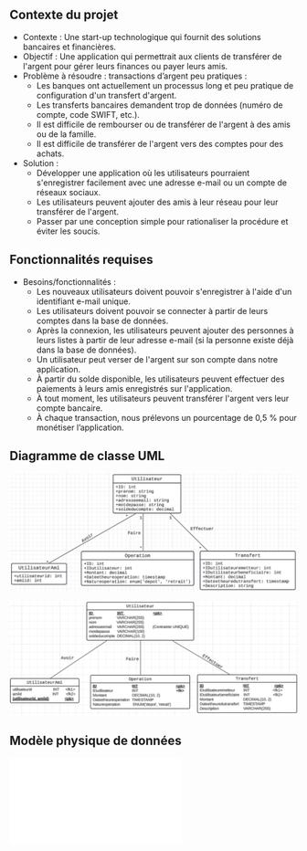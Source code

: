 ## Contexte du projet

- Contexte : Une start-up technologique qui fournit des solutions bancaires et financières.
- Objectif : Une application qui permettrait aux clients de transférer de l'argent pour gérer leurs finances ou payer leurs amis.
- Problème à résoudre : transactions d’argent peu pratiques :
  - Les banques ont actuellement un processus long et peu pratique de configuration d'un transfert d'argent.
  - Les transferts bancaires demandent trop de données (numéro de compte, code SWIFT, etc.).
  - Il est difficile de rembourser ou de transférer de l'argent à des amis ou de la famille.
  - Il est difficile de transférer de l'argent vers des comptes pour des achats.
- Solution :
  - Développer une application où les utilisateurs pourraient s'enregistrer facilement avec une adresse e-mail ou un compte de réseaux sociaux.
  - Les utilisateurs peuvent ajouter des amis à leur réseau pour leur transférer de l'argent.
  - Passer par une conception simple pour rationaliser la procédure et éviter les soucis.

## Fonctionnalités requises

- Besoins/fonctionnalités :
  - Les nouveaux utilisateurs doivent pouvoir s'enregistrer à l'aide d'un identifiant e-mail unique.
  - Les utilisateurs doivent pouvoir se connecter à partir de leurs comptes dans la base de données.
  - Après la connexion, les utilisateurs peuvent ajouter des personnes à leurs listes à partir de leur adresse e-mail (si la personne existe déjà dans la base de données).
  - Un utilisateur peut verser de l'argent sur son compte dans notre application.
  - À partir du solde disponible, les utilisateurs peuvent effectuer des paiements à leurs amis enregistrés sur l'application.
  - À tout moment, les utilisateurs peuvent transférer l'argent vers leur compte bancaire.
  - À chaque transaction, nous prélevons un pourcentage de 0,5 % pour monétiser l’application.

## Diagramme de classe UML

![Diagramme de classe UML](Readme/uml.png)

![Modèle physique de données](Readme/physique.png)

##  Modèle physique de données

![Voir la présentation du projet](Readme/presentation-projet6.pdf)
